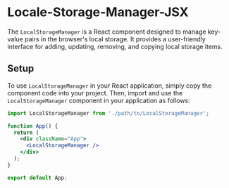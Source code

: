 # Locale-Storage-Manager-JSX

The `LocalStorageManager` is a React component designed to manage key-value pairs in the browser's local storage. It provides a user-friendly interface for adding, updating, removing, and copying local storage items.

## Setup

To use `LocalStorageManager` in your React application, simply copy the component code into your project. Then, import and use the `LocalStorageManager` component in your application as follows:

```jsx
import LocalStorageManager from './path/to/LocalStorageManager';

function App() {
  return (
    <div className="App">
      <LocalStorageManager />
    </div>
  );
}

export default App;
